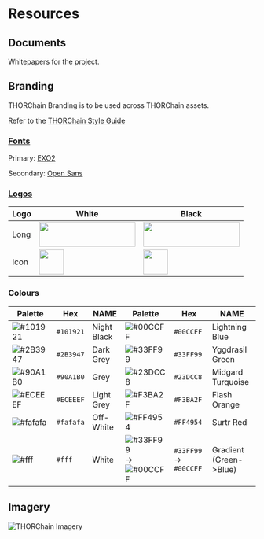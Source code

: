 # Resources

## Documents
Whitepapers for the project. 

## Branding
THORChain Branding is to be used across THORChain assets. 

Refer to the [THORChain Style Guide](https://github.com/thorchain/Branding/blob/master/THORCHAIN%20STYLEGUIDE%20june%202018.pdf)

### [Fonts](https://github.com/thorchain/Resources/tree/master/fonts)
Primary: [EXO2](/fonts/exo)

Secondary: [Open Sans](/fonts/opensans)


### [Logos](https://github.com/thorchain/Resources/tree/master/logos)

|Logo|White|Black|
|---|---|---|
Long | <img src="https://github.com/thorchain/Branding/blob/master/logos/png/Thorchain_main_logo.png" width="196" height="50" /> | <img src="https://github.com/thorchain/Branding/blob/master/logos/png/Thorchain_logo_white.png" width="196" height="50" />
Icon | <img src="https://github.com/thorchain/Branding/blob/master/logos/png/Thorchain_icon.png" width="50" height="50" />| <img src="https://github.com/thorchain/Branding/blob/master/logos/png/Thorchain_icon_rounded.png" width="50" height="50" />


### Colours

|Palette|Hex|NAME|Palette|Hex|NAME|
|---|---|---|---|---|---| 
 ![#101921](https://placehold.it/15/101921/000000?text=+) | `#101921` | Night Black | ![#00CCFF](https://placehold.it/15/00CCFF/000000?text=+) |  `#00CCFF` |  Lightning Blue
 ![#2B3947](https://placehold.it/15/2B3947/000000?text=+) | `#2B3947` |  Dark Grey | ![#33FF99](https://placehold.it/15/33FF99/000000?text=+) |  `#33FF99` |  Yggdrasil Green
 ![#90A1B0](https://placehold.it/15/90A1B0/000000?text=+) | `#90A1B0` | Grey |![#23DCC8](https://placehold.it/15/23DCC8/000000?text=+) |  `#23DCC8` |  Midgard Turquoise
 ![#ECEEEF](https://placehold.it/15/ECEEEF/000000?text=+) | `#ECEEEF` | Light Grey | ![#F3BA2F](https://placehold.it/15/F3BA2F/000000?text=+) |  `#F3BA2F` |  Flash Orange
 ![#fafafa](https://placehold.it/15/fafafa/000000?text=+) | `#fafafa` | Off-White | ![#FF4954](https://placehold.it/15/FF4954/000000?text=+) |  `#FF4954` |  Surtr Red
  ![#fff](https://placehold.it/15/fff/000000?text=+) | `#fff` | White | ![#33FF99](https://placehold.it/15/33FF99/000000?text=+) -> ![#00CCFF](https://placehold.it/15/00CCFF/000000?text=+) |  `#33FF99` -> `#00CCFF` |  Gradient (Green->Blue)


## Imagery

![THORChain Imagery](https://github.com/thorchain/Branding/blob/master/images/thorchain-imagery.png)

